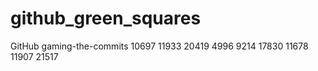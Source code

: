 # github_green_squares
GitHub gaming-the-commits
10697
11933
20419
4996
9214
17830
11678
11907
21517
